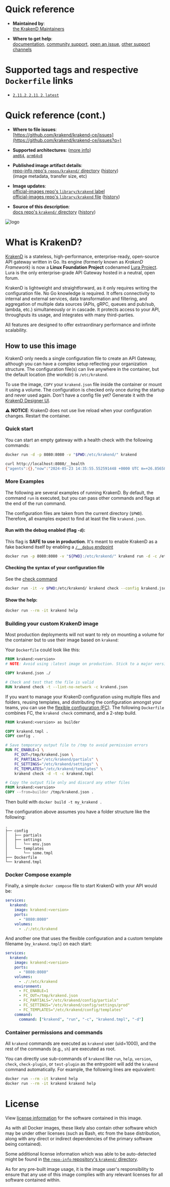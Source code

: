 <!--

********************************************************************************

WARNING:

    DO NOT EDIT "krakend/README.md"

    IT IS AUTO-GENERATED

    (from the other files in "krakend/" combined with a set of templates)

********************************************************************************

-->

# Quick reference

-	**Maintained by**:  
	[the KrakenD Maintainers](https://github.com/krakend/krakend-ce)

-	**Where to get help**:  
	[documentation](https://www.krakend.io/docs/overview/introduction/), [community support](https://groups.google.com/a/krakend.io/g/community), [open an issue](https://github.com/krakend/krakend-ce/issues), [other support channels](https://www.krakend.io/support/)

# Supported tags and respective `Dockerfile` links

-	[`2.11.2`, `2.11`, `2`, `latest`](https://github.com/krakend/docker-library/blob/8f838ce2eaf9e375a0106b7d3e29fe211aea1314/2.11.2/Dockerfile)

# Quick reference (cont.)

-	**Where to file issues**:  
	[https://github.com/krakend/krakend-ce/issues](https://github.com/krakend/krakend-ce/issues?q=)

-	**Supported architectures**: ([more info](https://github.com/docker-library/official-images#architectures-other-than-amd64))  
	[`amd64`](https://hub.docker.com/r/amd64/krakend/), [`arm64v8`](https://hub.docker.com/r/arm64v8/krakend/)

-	**Published image artifact details**:  
	[repo-info repo's `repos/krakend/` directory](https://github.com/docker-library/repo-info/blob/master/repos/krakend) ([history](https://github.com/docker-library/repo-info/commits/master/repos/krakend))  
	(image metadata, transfer size, etc)

-	**Image updates**:  
	[official-images repo's `library/krakend` label](https://github.com/docker-library/official-images/issues?q=label%3Alibrary%2Fkrakend)  
	[official-images repo's `library/krakend` file](https://github.com/docker-library/official-images/blob/master/library/krakend) ([history](https://github.com/docker-library/official-images/commits/master/library/krakend))

-	**Source of this description**:  
	[docs repo's `krakend/` directory](https://github.com/docker-library/docs/tree/master/krakend) ([history](https://github.com/docker-library/docs/commits/master/krakend))

![logo](https://raw.githubusercontent.com/docker-library/docs/af2c9a19a5f032bfeea653ae85d841e26e5bc61c/krakend/logo.png)

# What is KrakenD?

[KrakenD](https://www.krakend.io/) is a stateless, high-performance, enterprise-ready, open-source API gateway written in Go. Its engine (formerly known as *KrakenD Framework*) is now a **Linux Foundation Project** codenamed [Lura Project](https://luraproject.org/). Lura is the only enterprise-grade API Gateway hosted in a neutral, open forum.

KrakenD is lightweight and straightforward, as it only requires writing the configuration file. No Go knowledge is required. It offers connectivity to internal and external services, data transformation and filtering, and aggregation of multiple data sources (APIs, gRPC, queues and pub/sub, lambda, etc.) simultaneously or in cascade. It protects access to your API, throughputs its usage, and integrates with many third-parties.

All features are designed to offer extraordinary performance and infinite scalability.

## How to use this image

KrakenD only needs a single configuration file to create an API Gateway, although you can have a complex setup reflecting your organization structure. The configuration file(s) can live anywhere in the container, but the default location (the workdir) is `/etc/krakend`.

To use the image, `COPY` your `krakend.json` file inside the container or mount it using a volume. The configuration is checked only once during the startup and never used again. Don't have a config file yet? Generate it with the [KrakenD Designer UI](https://designer.krakend.io).

⚠️ **NOTICE**: KrakenD does not use live reload when your configuration changes. Restart the container.

### Quick start

You can start an empty gateway with a health check with the following commands:

```bash
docker run -d -p 8080:8080 -v "$PWD:/etc/krakend/" krakend

curl http://localhost:8080/__health
{"agents":{},"now":"2024-05-23 14:35:55.552591448 +0000 UTC m=+26.856583003","status":"ok"}
```

### More Examples

The following are several examples of running KrakenD. By default, the command `run` is executed, but you can pass other commands and flags at the end of the run command.

The configuration files are taken from the current directory (`$PWD`). Therefore, all examples expect to find at least the file `krakend.json`.

#### Run with the debug enabled (flag `-d`):

This flag is **SAFE to use in production**. It's meant to enable KrakenD as a fake backend itself by enabling a [`/__debug` endpoint](https://www.krakend.io/docs/endpoints/debug-endpoint/)

```bash
docker run -p 8080:8080 -v "${PWD}:/etc/krakend/" krakend run -d -c /etc/krakend/krakend.json
```

#### Checking the syntax of your configuration file

See the [check command](https://www.krakend.io/docs/commands/check/)

```bash
docker run -it -v $PWD:/etc/krakend/ krakend check --config krakend.json
```

#### Show the help:

```bash
docker run --rm -it krakend help
```

### Building your custom KrakenD image

Most production deployments will not want to rely on mounting a volume for the container but to use their image based on `krakend`:

Your `Dockerfile` could look like this:

```Dockerfile
FROM krakend:<version>
# NOTE: Avoid using :latest image on production. Stick to a major version instead.

COPY krakend.json ./

# Check and test that the file is valid
RUN krakend check -t --lint-no-network -c krakend.json
```

If you want to manage your KrakenD configuration using multiple files and folders, reusing templates, and distributing the configuration amongst your teams, you can use the [flexible configuration (FC)](https://www.krakend.io/docs/configuration/flexible-config/). The following `Dockerfile` combines FC, the `krakend check` command, and a 2-step build.

```Dockerfile
FROM krakend:<version> as builder

COPY krakend.tmpl .
COPY config .

# Save temporary output file to /tmp to avoid permission errors
RUN FC_ENABLE=1 \
    FC_OUT=/tmp/krakend.json \
    FC_PARTIALS="/etc/krakend/partials" \
    FC_SETTINGS="/etc/krakend/settings" \
    FC_TEMPLATES="/etc/krakend/templates" \
    krakend check -d -t -c krakend.tmpl

# Copy the output file only and discard any other files
FROM krakend:<version>
COPY --from=builder /tmp/krakend.json .
```

Then build with `docker build -t my_krakend .`

The configuration above assumes you have a folder structure like the following:

	.
	├── config
	│   ├── partials
	│   ├── settings
	│   │   └── env.json
	│   └── templates
	│       └── some.tmpl
	├── Dockerfile
	└── krakend.tmpl

### Docker Compose example

Finally, a simple `docker compose` file to start KrakenD with your API would be:

```yaml
services:
  krakend:
    image: krakend:<version>
    ports:
      - "8080:8080"
    volumes:
      - ./:/etc/krakend
```

And another one that uses the flexible configuration and a custom template filename (`my_krakend.tmpl`) on each start:

```yaml
services:
  krakend:
    image: krakend:<version>
    ports:
      - "8080:8080"
    volumes:
      - ./:/etc/krakend
    environment:
      - FC_ENABLE=1
      - FC_OUT=/tmp/krakend.json
      - FC_PARTIALS="/etc/krakend/config/partials"
      - FC_SETTINGS="/etc/krakend/config/settings/prod"
      - FC_TEMPLATES="/etc/krakend/config/templates"
    command:
      command: ["krakend", "run", "-c", "krakend.tmpl", "-d"]
```

### Container permissions and commands

All `krakend` commands are executed as `krakend` user (uid=1000), and the rest of the commands (e.g., `sh`) are executed as root.

You can directly use sub-commands of `krakend` like `run`, `help`, `version`, `check`, `check-plugin`, or `test-plugin` as the entrypoint will add the `krakend` command automatically. For example, the following lines are equivalent:

```bash
docker run --rm -it krakend help
docker run --rm -it krakend krakend help
```

# License

View [license information](https://github.com/krakend/krakend-ce/blob/master/LICENSE) for the software contained in this image.

As with all Docker images, these likely also contain other software which may be under other licenses (such as Bash, etc from the base distribution, along with any direct or indirect dependencies of the primary software being contained).

Some additional license information which was able to be auto-detected might be found in [the `repo-info` repository's `krakend/` directory](https://github.com/docker-library/repo-info/tree/master/repos/krakend).

As for any pre-built image usage, it is the image user's responsibility to ensure that any use of this image complies with any relevant licenses for all software contained within.
